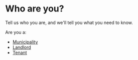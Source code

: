 Who are you?
============

Tell us who you are, and we'll tell you what you need to know.

Are you a:

*   [Municipality](municipalities)
*   [Landlord](landlords)
*   [Tenant](tenants)